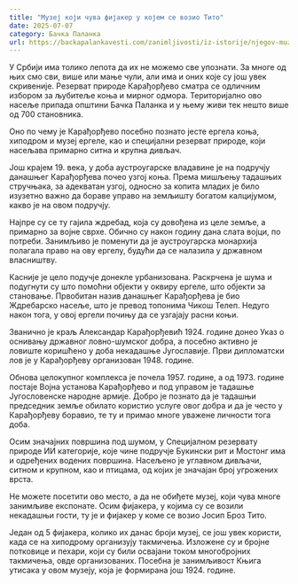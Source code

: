 ```yaml
---
title: "Музеј који чува фијакер у којем се возио Тито"
date: 2025-07-07
category: Бачка Паланка
url: https://backapalankavesti.com/zanimljivosti/iz-istorije/njegov-muzej-cuva-fijaker-u-kom-se-vozio-tito-o-istoriji1/
---
```


У Србији има толико лепота да их не можемо све упознати. За многе од њих смо сви, више или мање чули, али има и оних које су још увек скривеније. Резерват природе Карађорђево сматра се одличним избором за љубитеље коња и мирног одмора. Територијално ово насеље припада општини Бачка Паланка и у њему живи тек нешто више од 700 становника.

Оно по чему је Карађорђево посебно познато јесте ергела коња, хиподром и музеј ергеле, као и специјални резерват природе, који насељава примарно ситна и крупна дивљач.

Још крајем 19. века, у доба аустроугарске владавине је на подручју данашњег Карађорђева почео узгој коња. Према мишљењу тадашњих стручњака, за адекватан узгој, односно за копита младих је било изузетно важно да бораве управо на земљишту богатом калцијумом, какво је на овом подручју.

Најпре су се ту гајила ждребад, која су довођена из целе земље, а примарно за војне сврхе. Обично су након годину дана слата војци, по потреби. Занимљиво је поменути да је аустроугарска монархија полагала право на ову ергелу, будући да се налазила у државном власништву.

Касније је цело подучје донекле урбанизована. Раскрчена је шума и подугнути су што помоћни објекти у оквиру ергеле, што објекти за становање. Првобитан назив данашњег Карађорђева је био Ждребарско насеље, што је превод топонима Чикош Телеп. Недуго након тога, у овој ергели почињу да се узгајају расни коњи.

Званично је краљ Александар Карађорђевић 1924. године донео Указ о оснивању државног ловно-шумског добра, а посебно активно је ловиште коришћено у доба некадашње Југославије. Први дипломатски лов је у Карађорђеву организован 1948. године.

Обнова целокупног комплекса је почела 1957. године, а од 1973. године постаје Војна установа Карађорђево и под управом је тадашње Југословенске народне армије. Добро је познато да је тадашњи председник земље обилато користио услуге овог добра и да је често у Карађорђеву боравио, те ту и примао многе уважене личности тога доба.

Осим значајних површина под шумом, у Специјалном резервату природе ИИ категорије, које чине подручје Букински рит и Мостонг има и одређених водених површина. Насељено је углавном дивљачи, ситном и крупном, као и птицама, од којих је значајан број угрожених врста.

Не можете посетити ово место, а да не обиђете музеј, који чува многе занимљиве експонате. Осим фијакера, у којима су се возили некадашњи гости, ту је и фијакер у коме се возио Јосип Броз Тито.

Један од 5 фијакера, колико их данас броји музеј, се још увек користи, када се на хиподрому организују такмичења. Изложене су и бројне потковице и пехари, који су били освајани током многобројних такмичења, овде организованих. Посебна је занимљивост Књига утисака у овом музеју, која је формирана још 1924. године.
